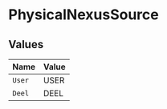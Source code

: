 # PhysicalNexusSource


## Values

| Name   | Value  |
| ------ | ------ |
| `User` | USER   |
| `Deel` | DEEL   |